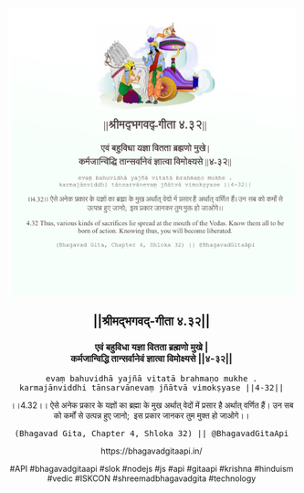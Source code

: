 <img src="../../asset/BG_4_32.png"/>
<center><h2>||श्रीमद्‍भगवद्‍-गीता ४.३२||</h2>
<h3>एवं बहुविधा यज्ञा वितता ब्रह्मणो मुखे |<br/>कर्मजान्विद्धि तान्सर्वानेवं ज्ञात्वा विमोक्ष्यसे ||४-३२||</h3>
<pre>evaṃ bahuvidhā yajñā vitatā brahmaṇo mukhe .<br/>karmajānviddhi tānsarvānevaṃ jñātvā vimokṣyase ||4-32||</pre>
<p>।।4.32।। ऐसे अनेक प्रकार के यज्ञों का ब्रह्मा के मुख अर्थात् वेदों में प्रसार है अर्थात् वर्णित हैं। उन सब को कर्मों से उत्पन्न हुए जानो;  इस प्रकार जानकर तुम मुक्त हो जाओगे।।</p>
<pre>(Bhagavad Gita, Chapter 4, Shloka 32) || @BhagavadGitaApi</pre><p>https://bhagavadgitaapi.in/</p><p>#API #bhagavadgitaapi #slok #nodejs #js #api #gitaapi #krishna #hinduism #vedic #ISKCON #shreemadbhagavadgita #technology</p></center>